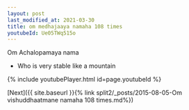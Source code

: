 ```yaml
---
layout: post
last_modified_at: 2021-03-30
title: om medhajaaya namaha 108 times
youtubeId: Ue05TWq515o
---
```

 
 
Om Achalopamaya nama 
 
 -  Who is very stable like a mountain 
 
  
 
  
 
 
 
 
 
 


{% include youtubePlayer.html id=page.youtubeId %}
 
[Next]({{ site.baseurl }}{% link  split2/_posts/2015-08-05-Om vishuddhaatmane namaha  108 times.md%})
 
